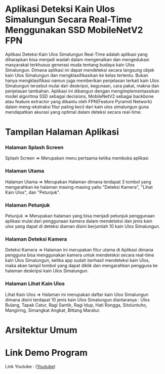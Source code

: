 # Aplikasi Deteksi Kain Ulos Simalungun Secara Real-Time Menggunakan SSD MobileNetV2 FPN 

Aplikasi Deteksi Kain Ulos Simalungun Real-Time adalah aplikasi yang diharapkan bisa menjadi wadah dalam mengenalkan dan mengedukasi masyarakat terkhusus generasi muda tentang budaya kain Ulos Simalungun. Dimana aplikasi ini dapat mendeteksi secara langsung objek kain Ulos Simalungun dan mengklasifikasikan ke kelas tertentu. Bukan hanya mengklasifikasi namun juga memberikan penjelasan terkait kain Ulos Simalungun tersebut mulai dari deskripsi, kegunaan, cara pakai, makna dan penjelasan tambahan. Aplikasi ini dibangun dengan mengimplementassikan model algoritma SSD sebagai decisions, MobileNetV2 sebagai backbone atau feature extractor yang dibantu oleh FPN(Feature Pyramid Network) dalam meng-ekstraksi fitur paling kecil dari kain ulos simalungun guna mendapatkan akurasi yang optimal dalam deteksi secara real-time.

# Tampilan Halaman Aplikasi
### Halaman Splash Screen
Splash Screen => Merupakan menu pertaama ketika membuka aplikasi


### Halaman Utama
Halaman Utama => Merupakan Halaman dimana terdapat 3 tombol yang mengarahkan ke halaman masing-masing yaitu "Deteksi Kamera", "Lihat Kain Ulos", dan "Petunjuk".


### Halaman Petunjuk
Petunjuk => Merupakan halaman yang bisa menjadi petunjuk penggunaan aplikasi mulai dari penggunaan kamera dalam mendeteksi dan jenis kain ulos yang dapat di deteksi diaman disini berjumlah 10 kain Ulos Simalungun.


### Halaman Deteksi Kamera
Deteksi Kamera => Halaman ini merupakan fitur utama di Aplikasi dimana pengguna bisa menggunakan kamera untuk mendeteksi secara real-time kain Ulos Simalungun, ketika app sudah berhasil mendeteksi kain Ulos, maka akan tampil tombol yang dapat diklik dan mengarahkan pengguna ke halaman deskripsi kain Ulos Simalungun.


### Halaman Lihat Kain Ulos
Lihat Kain Ulos => Halaman ini merupakan daftar kain Ulos Simalungun dimana disini terdapat 10 jenis kain Ulos Simalungun diantaranya : Ulos Bulang, Tapak Catur, Ragi Santik, Ragi Idup, Hati Rongga, Sitoluntuho, Mangiring, Simangkat Angkat, Bittang Maratur.



# Arsitektur Umum



# Link Demo Program

Link Youtube :  ([Youtube](https://www.youtube.com/watch?v=eXjBbV1DBzg&ab_channel=KokotiSaid))
